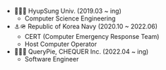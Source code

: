 - 🏫🧑‍🎓 HyupSung Univ. (2019.03 ~ ing)
  -  Computer Science Engineering
- ⚓️🪖 Republic of Korea Navy (2020.10 ~ 2022.06)
  - CERT (Computer Emergency Response Team)
  - Host Computer Operator
- 🏢🧑‍💻 QueryPie, CHEQUER Inc. (2022.04 ~ ing) 
  - Software Engineer
